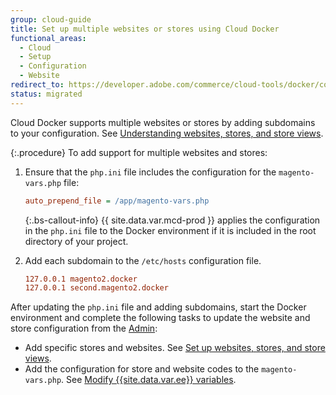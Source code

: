 ```yaml
---
group: cloud-guide
title: Set up multiple websites or stores using Cloud Docker
functional_areas:
  - Cloud
  - Setup
  - Configuration
  - Website
redirect_to: https://developer.adobe.com/commerce/cloud-tools/docker/configure/multiple-sites/
status: migrated
---
```


Cloud Docker supports multiple websites or stores by adding subdomains to your configuration. See [Understanding websites, stores, and store views][].

{:.procedure}
To add support for multiple websites and stores:

1. Ensure that the `php.ini` file includes the configuration for the `magento-vars.php` file:

   ```ini
   auto_prepend_file = /app/magento-vars.php
   ```

   {:.bs-callout-info}
   {{ site.data.var.mcd-prod }} applies the configuration in the `php.ini` file to the Docker environment if it is included in the root directory of your project.

1. Add each subdomain to the `/etc/hosts` configuration file.

   ```conf
   127.0.0.1 magento2.docker
   127.0.0.1 second.magento2.docker
   ```

After updating the `php.ini` file and adding subdomains, start the Docker environment and complete the following tasks to update the website and store configuration from the [Admin](https://glossary.magento.com/magento-admin):

-  Add specific stores and websites. See [Set up websites, stores, and store views][].
-  Add the configuration for store and website codes to the `magento-vars.php`. See [Modify {{site.data.var.ee}} variables][].

<!--Link definitions-->

[Modify {{site.data.var.ee}} variables]: {{site.baseurl}}/cloud/project/project-multi-sites.html
[Understanding websites, stores, and store views]: {{site.baseurl}}/cloud/configure/configure-best-practices.html#sites
[Set up websites, stores, and store views]: https://devdocs.magento.com/guides/v2.4/config-guide/multi-site/ms_websites.html
